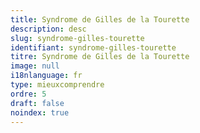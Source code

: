 ```yaml
---
title: Syndrome de Gilles de la Tourette
description: desc
slug: syndrome-gilles-tourette
identifiant: syndrome-gilles-tourette
titre: Syndrome de Gilles de la Tourette
image: null
i18nlanguage: fr
type: mieuxcomprendre
ordre: 5
draft: false
noindex: true
---
```


